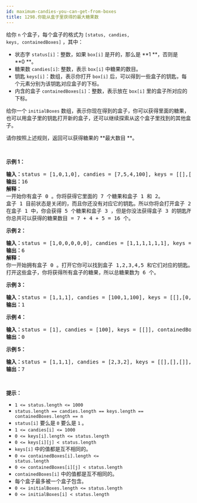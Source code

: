 ```yaml
---
id: maximum-candies-you-can-get-from-boxes
title: 1298.你能从盒子里获得的最大糖果数
---
```

给你 <code>n</code> 个盒子，每个盒子的格式为 <code>[status, candies, keys, containedBoxes]</code> ，其中：


- 状态字 <code>status[i]</code>：整数，如果 <code>box[i]</code> 是开的，那么是 **1 **，否则是 **0 **。
- 糖果数 <code>candies[i]</code>: 整数，表示 <code>box[i]</code> 中糖果的数目。
- 钥匙 <code>keys[i]</code>：数组，表示你打开 <code>box[i]</code> 后，可以得到一些盒子的钥匙，每个元素分别为该钥匙对应盒子的下标。
- 内含的盒子 <code>containedBoxes[i]</code>：整数，表示放在 <code>box[i]</code> 里的盒子所对应的下标。

给你一个 <code>initialBoxes</code> 数组，表示你现在得到的盒子，你可以获得里面的糖果，也可以用盒子里的钥匙打开新的盒子，还可以继续探索从这个盒子里找到的其他盒子。

请你按照上述规则，返回可以获得糖果的 **最大数目 **。

 

**示例 1：**


<pre><strong>输入：</strong>status = [1,0,1,0], candies = [7,5,4,100], keys = [[],[],[1],[]], containedBoxes = [[1,2],[3],[],[]], initialBoxes = [0]<br/><strong>输出：</strong>16<br/><strong>解释：<br/></strong>一开始你有盒子 0 。你将获得它里面的 7 个糖果和盒子 1 和 2。<br/>盒子 1 目前状态是关闭的，而且你还没有对应它的钥匙。所以你将会打开盒子 2 ，并得到里面的 4 个糖果和盒子 1 的钥匙。<br/>在盒子 1 中，你会获得 5 个糖果和盒子 3 ，但是你没法获得盒子 3 的钥匙所以盒子 3 会保持关闭状态。<br/>你总共可以获得的糖果数目 = 7 + 4 + 5 = 16 个。<br/></pre>

**示例 2：**


<pre><strong>输入：</strong>status = [1,0,0,0,0,0], candies = [1,1,1,1,1,1], keys = [[1,2,3,4,5],[],[],[],[],[]], containedBoxes = [[1,2,3,4,5],[],[],[],[],[]], initialBoxes = [0]<br/><strong>输出：</strong>6<br/><strong>解释：<br/></strong>你一开始拥有盒子 0 。打开它你可以找到盒子 1,2,3,4,5 和它们对应的钥匙。<br/>打开这些盒子，你将获得所有盒子的糖果，所以总糖果数为 6 个。<br/></pre>

**示例 3：**


<pre><strong>输入：</strong>status = [1,1,1], candies = [100,1,100], keys = [[],[0,2],[]], containedBoxes = [[],[],[]], initialBoxes = [1]<br/><strong>输出：</strong>1<br/></pre>

**示例 4：**


<pre><strong>输入：</strong>status = [1], candies = [100], keys = [[]], containedBoxes = [[]], initialBoxes = []<br/><strong>输出：</strong>0<br/></pre>

**示例 5：**


<pre><strong>输入：</strong>status = [1,1,1], candies = [2,3,2], keys = [[],[],[]], containedBoxes = [[],[],[]], initialBoxes = [2,1,0]<br/><strong>输出：</strong>7<br/></pre>

 

**提示：**


- <code>1 &lt;= status.length &lt;= 1000</code>
- <code>status.length == candies.length == keys.length == containedBoxes.length == n</code>
- <code>status[i]</code> 要么是 <code>0</code> 要么是 <code>1</code> 。
- <code>1 &lt;= candies[i] &lt;= 1000</code>
- <code>0 &lt;= keys[i].length &lt;= status.length</code>
- <code>0 &lt;= keys[i][j] &lt; status.length</code>
- <code>keys[i]</code> 中的值都是互不相同的。
- <code>0 &lt;= containedBoxes[i].length &lt;= status.length</code>
- <code>0 &lt;= containedBoxes[i][j] &lt; status.length</code>
- <code>containedBoxes[i]</code> 中的值都是互不相同的。
- 每个盒子最多被一个盒子包含。
- <code>0 &lt;= initialBoxes.length &lt;= status.length</code>
- <code>0 &lt;= initialBoxes[i] &lt; status.length</code>
